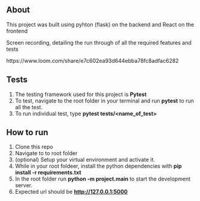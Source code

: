 ## About
<p> This project was built using pyhton (flask) on the backend and React on the frontend </p>
<p> Screen recording, detailing the run through of all the required features and tests </p>
https://www.loom.com/share/e7c602ea93d644ebba78fc8adfac6282


## Tests
1. The testing framework used for this project is <b> Pytest </b>
2. To test, navigate to the root folder in your terminal and run <b>pytest</b> to run all the test.
3. To run individual test, type <b> pytest tests/<name_of_test> </b>



## How to run
1. Clone this repo
2. Navigate to to root folder 
3. (optional) Setup your virtual environment and activate it.
4. While in your root foldeer, install the python dependencies with <b> pip install -r requirements.txt </b>
5. In the root folder run <b> python -m project.main </b> to start the development server. 
6. Expected url should be <b> http://127.0.0.1:5000  </b>




